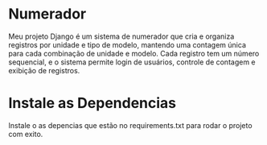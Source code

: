 # Numerador
Meu projeto Django é um sistema de numerador que cria e organiza registros por unidade e tipo de modelo, mantendo uma contagem única para cada combinação de unidade e modelo. Cada registro tem um número sequencial, e o sistema permite login de usuários, controle de contagem e exibição de registros.

# Instale as Dependencias
Instale o as depencias que estão no requirements.txt para rodar o projeto com exito.

